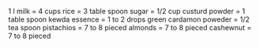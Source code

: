   1 l milk = 4 cups
 rice = 3 table spoon 
 sugar = 1/2 cup 
 custurd powder = 1 table spoon
 kewda essence = 1 to 2 drops
 green cardamon poweder = 1/2 tea spoon
 pistachios = 7 to 8 pieced
 almonds = 7 to 8 pieced 
 cashewnut = 7 to 8 pieced
